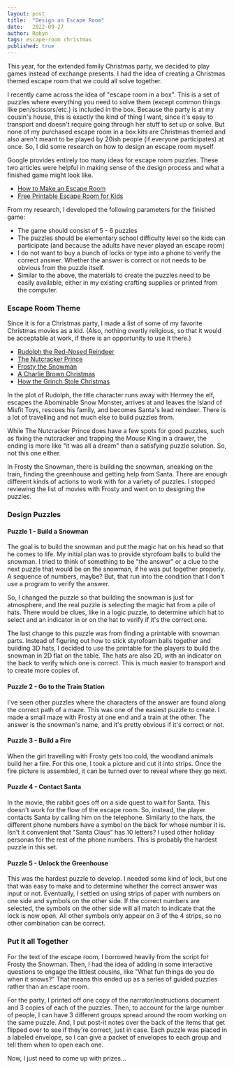 ```yaml
---
layout: post
title:  "Design an Escape Room"
date:   2022-09-27
author: Robyn
tags: escape-room christmas
published: true
---
```

This year, for the extended family Christmas party, we decided to play games instead of exchange presents. I had the idea of creating a Christmas themed escape room that we could all solve together. 

I recently came across the idea of "escape room in a box". This is a set of puzzles where everything you need to solve them (except common things like pen/scissors/etc.) is included in the box. Because the party is at my cousin's house, this is exactly the kind of thing I want, since it's easy to transport and doesn't require going through her stuff to set up or solve. But none of my purchased escape room in a box kits are Christmas themed and also aren't meant to be played by 20ish people (if everyone participates) at once. So, I did some research on how to design an escape room myself.

Google provides entirely too many ideas for escape room puzzles. These two articles were helpful in making sense of the design process and what a finished game might look like.

- [How to Make an Escape Room](https://teachingideas.ca/2022/04/04/how-to-make-an-escape-room/)
- [Free Printable Escape Room for Kids](https://teachingideas.ca/2022/04/18/free-printable-escape-room/)

From my research, I developed the following parameters for the finished game:

- The game should consist of 5 - 6 puzzles
- The puzzles should be elementary school difficulty level so the kids can participate (and because the adults have never played an escape room)
- I do not want to buy a bunch of locks or type into a phone to verify the correct answer. Whether the answer is correct or not needs to be obvious from the puzzle itself. 
- Similar to the above, the materials to create the puzzles need to be easily available, either in my existing crafting supplies or printed from the computer.
 
### Escape Room Theme

Since it is for a Christmas party, I made a list of some of my favorite Christmas movies as a kid. (Also, nothing overtly religious, so that it would be acceptable at work, if there is an opportunity to use it there.)

- [Rudolph the Red-Nosed Reindeer](https://en.wikipedia.org/wiki/Rudolph_the_Red-Nosed_Reindeer_(TV_special))
- [The Nutcracker Prince](https://en.wikipedia.org/wiki/The_Nutcracker_Prince)
- [Frosty the Snowman](https://en.wikipedia.org/wiki/Frosty_the_Snowman_(TV_special))
- [A Charlie Brown Christmas](https://en.wikipedia.org/wiki/A_Charlie_Brown_Christmas)
- [How the Grinch Stole Christmas](https://en.wikipedia.org/wiki/How_the_Grinch_Stole_Christmas!_(TV_special))

In the plot of Rudolph, the title character runs away with Hermey the elf, escapes the Abominable Snow Monster, arrives at and leaves the Island of Misfit Toys, rescues his family, and becomes Santa's lead reindeer. There is a lot of travelling and not much else to build puzzles from.

While The Nutcracker Prince does have a few spots for good puzzles, such as fixing the nutcracker and trapping the Mouse King in a drawer, the ending is more like &quot;it was all a dream&quot; than a satisfying puzzle solution. So, not this one either. 

In Frosty the Snowman, there is building the snowman, sneaking on the train, finding the greenhouse and getting help from Santa. There are enough different kinds of actions to work with for a variety of puzzles. I stopped reviewing the list of movies with Frosty and went on to designing the puzzles.

### Design Puzzles

#### Puzzle 1 - Build a Snowman

The goal is to build the snowman and put the magic hat on his head so that he comes to life. My initial plan was to provide styrofoam balls to build the snowman. I tried to think of something to be &quot;the answer&quot; or a clue to the next puzzle that would be on the snowman, if he was put together properly. A sequence of numbers, maybe? But, that run into the condition that I don't use a program to verify the answer. 

So, I changed the puzzle so that building the snowman is just for atmosphere, and the real puzzle is selecting the magic hat from a pile of hats. There would be clues, like in a logic puzzle, to determine which hat to select and an indicator in or on the hat to verify if it's the correct one.

The last change to this puzzle was from finding a printable with snowman parts. Instead of figuring out how to stick styrofoam balls together and building 3D hats, I decided to use the printable for the players to build the snowman in 2D flat on the table. The hats are also 2D, with an indicator on the back to verify which one is correct. This is much easier to transport and to create more copies of.

#### Puzzle 2 - Go to the Train Station

I've seen other puzzles where the characters of the answer are found along the correct path of a maze. This was one of the easiest puzzle to create. I made a small maze with Frosty at one end and a train at the other. The answer is the snowman's name, and it's pretty obvious if it's correct or not.

#### Puzzle 3 - Build a Fire

When the girl travelling with Frosty gets too cold, the woodland animals build her a fire. For this one, I took a picture and cut it into strips. Once the fire picture is assembled, it can be turned over to reveal where they go next. 

#### Puzzle 4 - Contact Santa

In the movie, the rabbit goes off on a side quest to wait for Santa. This doesn't work for the flow of the escape room. So, instead, the player contacts Santa by calling him on the telephone. Similarly to the hats, the different phone numbers have a symbol on the back for whose number it is. Isn't it convenient that &quot;Santa Claus&quot; has 10 letters? I used other holiday personas for the rest of the phone numbers. This is probably the hardest puzzle in this set.

#### Puzzle 5 - Unlock the Greenhouse

This was the hardest puzzle to develop. I needed some kind of lock, but one that was easy to make and to determine whether the correct answer was input or not. Eventually, I settled on using strips of paper with numbers on one side and symbols on the other side. If the correct numbers are selected, the symbols on the other side will all match to indicate that the lock is now open. All other symbols only appear on 3 of the 4 strips, so no other combination can be correct. 

### Put it all Together

For the text of the escape room, I borrowed heavily from the script for Frosty the Snowman. Then, I had the idea of adding in some interactive questions to engage the littlest cousins, like &quot;What fun things do you do when it snows?&quot; That means this ended up as a series of guided puzzles rather than an escape room. 

For the party, I printed off one copy of the narrator/instructions document and 3 copies of each of the puzzles. Then, to account for the large number of people, I can have 3 different groups spread around the room working on the same puzzle. And, I put post-it notes over the back of the items that get flipped over to see if they're correct, just in case. Each puzzle was placed in a labeled envelope, so I can give a packet of envelopes to each group and tell them when to open each one. 

Now, I just need to come up with prizes...